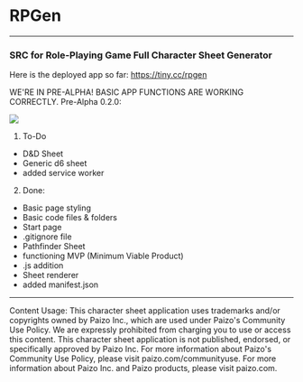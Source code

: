 # RPGen
***
### SRC for Role-Playing Game Full Character Sheet Generator

Here is the deployed app so far: https://tiny.cc/rpgen

WE'RE IN PRE-ALPHA! BASIC APP FUNCTIONS ARE WORKING CORRECTLY.
Pre-Alpha 0.2.0:

![](http://i.imgur.com/9kzk5Og.gif)

1. To-Do
* D&D Sheet
* Generic d6 sheet
* added service worker

2. Done:
* Basic page styling
* Basic code files & folders
* Start page
* .gitignore file
* Pathfinder Sheet
* functioning MVP (Minimum Viable Product)
* .js addition
* Sheet renderer
* added manifest.json

***

Content Usage:
This character sheet application uses trademarks and/or copyrights owned by Paizo Inc., which are used under Paizo's Community Use Policy. We are expressly prohibited from charging you to use or access this content. This character sheet application is not published, endorsed, or specifically approved by Paizo Inc. For more information about Paizo's Community Use Policy, please visit paizo.com/communityuse. For more information about Paizo Inc. and Paizo products, please visit paizo.com.
